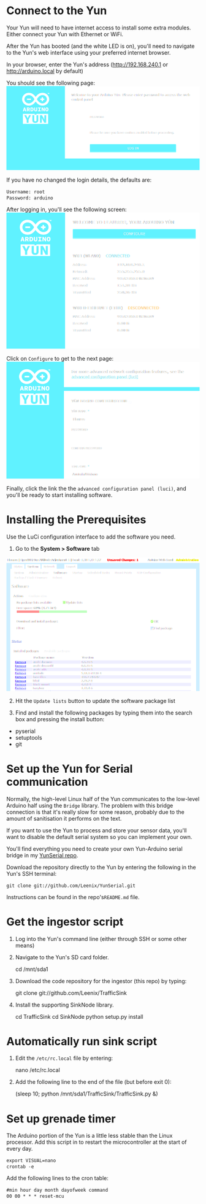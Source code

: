 # Connect to the Yun

Your Yun will need to have internet access to install some extra modules. Either connect your Yun with Ethernet or WiFi.

After the Yun has booted (and the white LED is on), you'll need to navigate to the Yun's web interface using your preferred internet browser.

In your browser, enter the Yun's address (http://192.168.240.1 or http://arduino.local by default)

You should see the following page:
![login page](images/Clipboard01.png)

If you have no changed the login details, the defaults are:

    Username: root
    Password: arduino

After logging in, you'll see the following screen:
![dashboard](images/Clipboard02.png)

Click on `Configure` to get to the next page:
![almost there](images/Clipboard03.png)

Finally, click the link the the `advanced configuration panel (luci)`, and you'll be ready to start installing software.

# Installing the Prerequisites

Use the LuCi configuration interface to add the software you need.

1) Go to the __System > Software__ tab

![software tab](images/Clipboard04.png)

2) Hit the `Update lists` button to update the software package list

3) Find and install the following packages by typing them into the search box and pressing the install button:
- pyserial
- setuptools
- git

# Set up the Yun for Serial communication
Normally, the high-level Linux half of the Yun communicates to the low-level Arduino half using the `Bridge` library. The problem with this bridge connection is that it's really slow for some reason, probably due to the amount of sanitisation it performs on the text.

If you want to use the Yun to process and store your sensor data, you'll want to disable the default serial system so you can implement your own.

You'll find everything you need to create your own Yun-Arduino serial bridge in my [YunSerial repo](https://github.com/Leenix/YunSerial).

Download the repository directly to the Yun by entering the following in the Yun's SSH terminal:


    git clone git://github.com/Leenix/YunSerial.git

Instructions can be found in the repo's`README.md` file.

# Get the ingestor script

1) Log into the Yun's command line (either through SSH or some other means)

2) Navigate to the Yun's SD card folder.

    cd /mnt/sda1

3) Download the code repository for the ingestor (this repo) by typing:

    git clone git://github.com/Leenix/TrafficSink

4) Install the supporting SinkNode library.

    cd TrafficSink
    cd SinkNode
    python setup.py install

# Automatically run sink script

1) Edit the `/etc/rc.local` file by entering:

    nano /etc/rc.local

2) Add the following line to the end of the file (but before exit 0):

    (sleep 10; python /mnt/sda1/TrafficSink/TrafficSink.py &)

# Set up grenade timer

The Arduino portion of the Yun is a little less stable than the Linux processor. Add this script in to restart the microcontroller at the start of every day.

    export VISUAL=nano
    crontab -e

Add the following lines to the cron table:

    #min hour day month dayofweek command
    00 00 * * * reset-mcu
